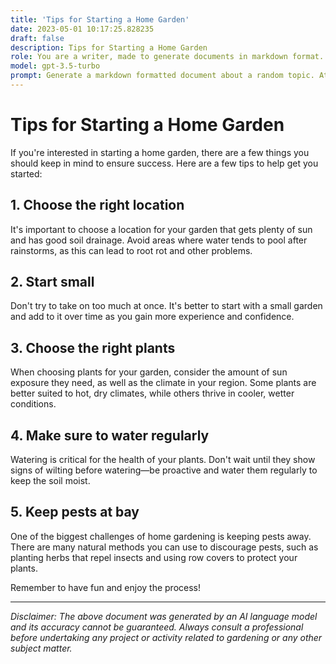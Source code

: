 ```yaml
---
title: 'Tips for Starting a Home Garden'
date: 2023-05-01 10:17:25.828235
draft: false
description: Tips for Starting a Home Garden
role: You are a writer, made to generate documents in markdown format. It is very important that all of the documents you generate are in valid markdown format.
model: gpt-3.5-turbo
prompt: Generate a markdown formatted document about a random topic. At the bottom, include a disclaimer explaining that the document was generated by you. The first line of the document should be the title. Make sure that the entire document is in proper markdown format, using a mix of various tags to make the document visually appealing.
---
```


# Tips for Starting a Home Garden

If you're interested in starting a home garden, there are a few things you should keep in mind to ensure success. Here are a few tips to help get you started:

## 1. Choose the right location

It's important to choose a location for your garden that gets plenty of sun and has good soil drainage. Avoid areas where water tends to pool after rainstorms, as this can lead to root rot and other problems.

## 2. Start small

Don't try to take on too much at once. It's better to start with a small garden and add to it over time as you gain more experience and confidence.

## 3. Choose the right plants

When choosing plants for your garden, consider the amount of sun exposure they need, as well as the climate in your region. Some plants are better suited to hot, dry climates, while others thrive in cooler, wetter conditions.

## 4. Make sure to water regularly

Watering is critical for the health of your plants. Don't wait until they show signs of wilting before watering—be proactive and water them regularly to keep the soil moist.

## 5. Keep pests at bay

One of the biggest challenges of home gardening is keeping pests away. There are many natural methods you can use to discourage pests, such as planting herbs that repel insects and using row covers to protect your plants.

Remember to have fun and enjoy the process!

---

*Disclaimer: The above document was generated by an AI language model and its accuracy cannot be guaranteed. Always consult a professional before undertaking any project or activity related to gardening or any other subject matter.*